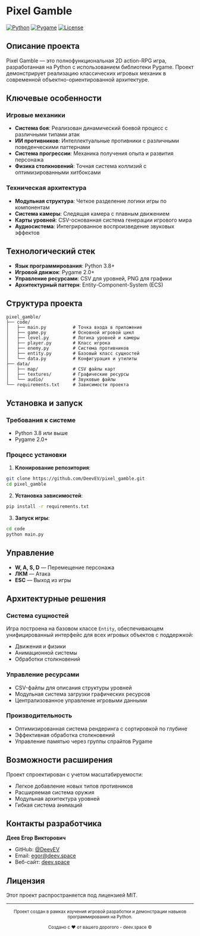 # Pixel Gamble

[![Python](https://img.shields.io/badge/Python-3.8+-blue.svg)](https://python.org)
[![Pygame](https://img.shields.io/badge/Pygame-2.0+-green.svg)](https://pygame.org)
[![License](https://img.shields.io/badge/License-MIT-yellow.svg)](LICENSE)

## Описание проекта

Pixel Gamble — это полнофункциональная 2D action-RPG игра, разработанная на Python с использованием библиотеки Pygame. Проект демонстрирует реализацию классических игровых механик в современной объектно-ориентированной архитектуре.

## Ключевые особенности

### Игровые механики
- **Система боя**: Реализован динамический боевой процесс с различными типами атак
- **ИИ противников**: Интеллектуальные противники с различными поведенческими паттернами  
- **Система прогрессии**: Механика получения опыта и развития персонажа
- **Физика столкновений**: Точная система коллизий с оптимизированными хитбоксами

### Техническая архитектура
- **Модульная структура**: Четкое разделение логики игры по компонентам
- **Система камеры**: Следящая камера с плавным движением
- **Карты уровней**: CSV-основанная система генерации игрового мира
- **Аудиосистема**: Интегрированное воспроизведение звуковых эффектов

## Технологический стек

- **Язык программирования**: Python 3.8+
- **Игровой движок**: Pygame 2.0+
- **Управление ресурсами**: CSV для уровней, PNG для графики
- **Архитектурный паттерн**: Entity-Component-System (ECS)

## Структура проекта

```
pixel_gamble/
├── code/
│   ├── main.py          # Точка входа в приложение
│   ├── game.py          # Основной игровой цикл
│   ├── level.py         # Логика уровней и камеры
│   ├── player.py        # Класс игрока
│   ├── enemy.py         # Система противников
│   ├── entity.py        # Базовый класс сущностей
│   └── data.py          # Конфигурация и утилиты
├── data/
│   ├── map/             # CSV файлы карт
│   ├── textures/        # Графические ресурсы
│   └── audio/           # Звуковые файлы
└── requirements.txt     # Зависимости проекта
```

## Установка и запуск

### Требования к системе
- Python 3.8 или выше
- Pygame 2.0+

### Процесс установки

1. **Клонирование репозитория**:
```bash
git clone https://github.com/DeevEV/pixel_gamble.git
cd pixel_gamble
```

2. **Установка зависимостей**:
```bash
pip install -r requirements.txt
```

3. **Запуск игры**:
```bash
cd code
python main.py
```

## Управление

- **W, A, S, D** — Перемещение персонажа
- **ЛКМ** — Атака
- **ESC** — Выход из игры

## Архитектурные решения

### Система сущностей
Игра построена на базовом классе `Entity`, обеспечивающем унифицированный интерфейс для всех игровых объектов с поддержкой:
- Движения и физики
- Анимационной системы
- Обработки столкновений

### Управление ресурсами
- CSV-файлы для описания структуры уровней
- Модульная система загрузки графических ресурсов
- Централизованное управление игровыми данными

### Производительность
- Оптимизированная система рендеринга с сортировкой по глубине
- Эффективная обработка столкновений
- Управление памятью через группы спрайтов Pygame

## Возможности расширения

Проект спроектирован с учетом масштабируемости:
- Легкое добавление новых типов противников
- Расширяемая система оружия
- Модульная архитектура уровней
- Гибкая система анимаций

## Контакты разработчика

**Деев Егор Викторович**  
- GitHub: [@DeevEV](https://github.com/DeevEV)
- Email: egor@deev.space
- Веб-сайт: [deev.space](https://deev.space)

## Лицензия

Этот проект распространяется под лицензией MIT.

---

<div align="center">
  <sub>Проект создан в рамках изучения игровой разработки и демонстрации навыков программирования на Python.</sub>
  <p><sub>Создано с ❤️ от вашего дорогого - deev.space ©</sub></p>
</div>
